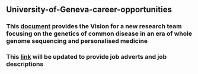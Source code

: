 ## University-of-Geneva-career-opportunities
### This [document](https://github.com/tmfrayli/University-of-Geneva-career-opportunities/blob/main/Geneva_Common_Disease_Genomics_vision20230531.docx) provides the Vision for a new research team focusing on the genetics of common disease in an era of whole genome sequencing and personalised medicine
### This [link](https://www.unige.ch/medecine/gede/en/news/timothy-frayling-joins-gedev-next-november/) will be updated to provide job adverts and job descriptions
